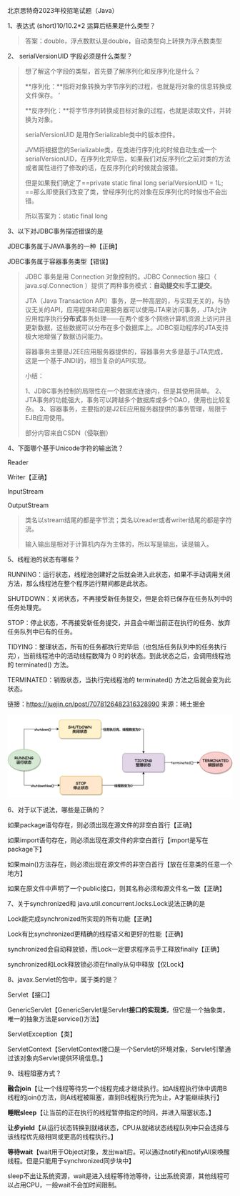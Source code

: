 北京思特奇2023年校招笔试题（Java）

1、表达式 (short)10/10.2*2 运算后结果是什么类型？

> 答案：double，浮点数默认是double，自动类型向上转换为浮点数类型


2、 serialVersionUID 字段必须是什么类型？

> 想了解这个字段的类型，首先要了解序列化和反序列化是什么？
>
> **序列化：**指将对象转换为字节序列的过程，也就是将对象的信息转换成文件保存。 ’
>
> **反序列化：**将字节序列转换成目标对象的过程，也就是读取文件，并转换为对象。
>
> serialVersionUID 是用作Serializable类中的版本控件。
>
> JVM将根据您的Serializable类，在类进行序列化的时候自动生成一个serialVersionUID，在序列化完毕后，如果我们对反序列化之前对类的方法或者属性进行了修改的话，在反序列化的时候就会报错。
>
> 但是如果我们确定了==private static final long serialVersionUID = 1L; ==那么即使我们改变了类，曾经序列化的对象在反序列化的时候也不会出错。
>
> 所以答案为：static final long



3、以下对JDBC事务描述错误的是

JDBC事务属于JAVA事务的一种【正确】

JDBC事务属于容器事务类型【错误】

> JDBC 事务是用 Connection 对象控制的。JDBC Connection 接口（ java.sql.Connection ）提供了两种事务模式：**自动提交**和**手工提交**。
>
> JTA（Java Transaction API）事务，是一种高层的，与实现无关的，与协议无关的API，应用程序和应用服务器可以使用JTA来访问事务，JTA允许应用程序执行**分布式**事务处理——在两个或多个网络计算机资源上访问并且更新数据，这些数据可以分布在多个数据库上。JDBC驱动程序的JTA支持极大地增强了数据访问能力。
>
> 容器事务主要是J2EE应用服务器提供的，容器事务大多是基于JTA完成，这是一个基于JNDI的，相当复杂的API实现。
>
> 小结：
>
> 1、JDBC事务控制的局限性在一个数据库连接内，但是其使用简单。
> 2、JTA事务的功能强大，事务可以跨越多个数据库或多个DAO，使用也比较复杂。
> 3、容器事务，主要指的是J2EE应用服务器提供的事务管理，局限于EJB应用使用。
>
> 部分内容来自CSDN（侵联删）



4、下面哪个基于Unicode字符的输出流？

Reader

Writer【正确】

InputStream

OutputStream

> 类名以stream结尾的都是字节流；类名以reader或者writer结尾的都是字符流。
>
> 输入输出是相对于计算机内存为主体的，所以写是输出，读是输入。



5、线程池的状态有哪些？

RUNNING：运行状态，线程池创建好之后就会进入此状态，如果不手动调用关闭方法，那么线程池在整个程序运行期间都是此状态。

SHUTDOWN：关闭状态，不再接受新任务提交，但是会将已保存在任务队列中的任务处理完。

STOP：停止状态，不再接受新任务提交，并且会中断当前正在执行的任务、放弃任务队列中已有的任务。

TIDYING：整理状态，所有的任务都执行完毕后（也包括任务队列中的任务执行完），当前线程池中的活动线程数降为 0 时的状态。到此状态之后，会调用线程池的 terminated() 方法。

TERMINATED：销毁状态，当执行完线程池的 terminated() 方法之后就会变为此状态。

链接：https://juejin.cn/post/7078126482316328990
来源：稀土掘金

![image-20220926212611594](https://raw.githubusercontent.com/SAH01/wordpress-img/master/imgs/image-20220926212611594.png)



6、对于以下说法，哪些是正确的？

如果package语句存在，则必须出现在源文件的非空白首行【正确】

如果import语句存在，则必须出现在源文件的非空白首行【import是写在package下】

如果main()方法存在，则必须出现在源文件的非空白首行【放在任意类的任意一个地方】

如果在原文件中声明了一个public接口，则其名称必须和源文件名一致【正确】



7、关于synchronized和 java.util.concurrent.locks.Lock说法正确的是

Lock能完成synchronized所实现的所有功能【正确】

Lock有比synchronized更精确的线程语义和更好的性能【正确】

synchronized会自动释放锁，而Lock一定要求程序员手工释放finally【正确】

synchronized和Lock释放锁必须在finally从句中释放【仅Lock】



8、javax.Servlet的包中，属于类的是？

Servlet【接口】

GenericServlet【GenericServlet是Servlet**接口的实现类**，但它是一个抽象类，唯一的抽象方法是service()方法】

ServletException【类】

ServletContext【ServletContext接口是一个Servlet的环境对象，Servlet引擎通过该对象向Servlet提供环境信息。】



9、线程阻塞方式？

**融合join**【让一个线程等待另一个线程完成才继续执行。如A线程执行体中调用B线程的join()方法，则A线程被阻塞，直到B线程执行完为止，A才能继续执行】

**睡眠sleep**【让当前的正在执行的线程暂停指定的时间，并进入阻塞状态。】

**让步yield**【从运行状态转换到就绪状态，CPU从就绪状态线程队列中只会选择与该线程优先级相同或更高的线程执行。】

**等待wait**【wait用于Object对象，发出wait后。可以通过notify和notifyAll来唤醒线程。但是只能用于synchronized同步块中】

sleep不出让系统资源，wait是进入线程等待池等待，让出系统资源，其他线程可以占用CPU，一般wait不会加时间限制。